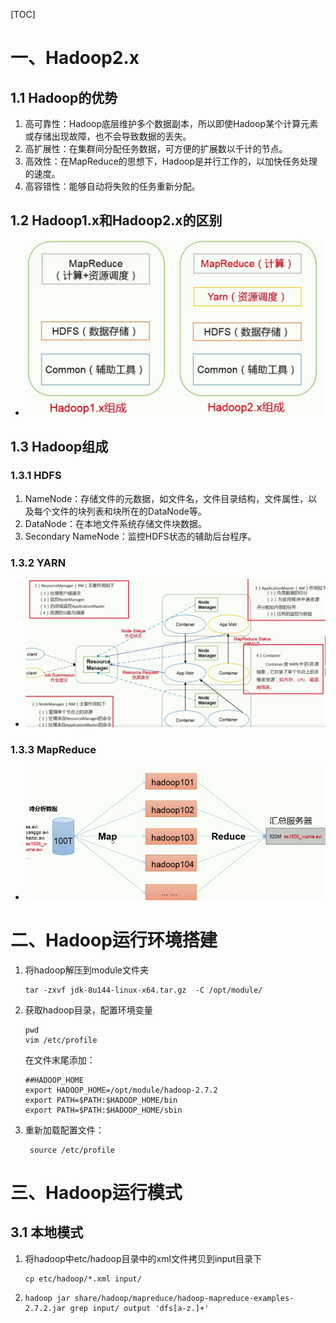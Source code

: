 [TOC]



# 一、Hadoop2.x

## 1.1 Hadoop的优势

1. 高可靠性：Hadoop底层维护多个数据副本，所以即使Hadoop某个计算元素或存储出现故障，也不会导致数据的丢失。
2. 高扩展性：在集群间分配任务数据，可方便的扩展数以千计的节点。
3. 高效性：在MapReduce的思想下，Hadoop是并行工作的，以加快任务处理的速度。
4. 高容错性：能够自动将失败的任务重新分配。

## 1.2 Hadoop1.x和Hadoop2.x的区别

- ![hadoop1.x和2.x的区别](pictures/1/hadoop1.x和2.x的区别.png)

## 1.3 Hadoop组成

### 1.3.1 HDFS

1. NameNode：存储文件的元数据，如文件名，文件目录结构，文件属性，以及每个文件的块列表和块所在的DataNode等。
2. DataNode：在本地文件系统存储文件块数据。
3. Secondary NameNode：监控HDFS状态的辅助后台程序。

### 1.3.2 YARN

- ![yarn](pictures/1/yarn.png)

### 1.3.3 MapReduce

- ![MapReduce](pictures/1/MapReduce.png)

# 二、Hadoop运行环境搭建

1. 将hadoop解压到module文件夹

   ```
   tar -zxvf jdk-8u144-linux-x64.tar.gz  -C /opt/module/
   ```

2. 获取hadoop目录，配置环境变量

   ```
   pwd
   vim /etc/profile
   ```

   在文件末尾添加：

   ```
   ##HADOOP_HOME
   export HADOOP_HOME=/opt/module/hadoop-2.7.2
   export PATH=$PATH:$HADOOP_HOME/bin
   export PATH=$PATH:$HADOOP_HOME/sbin
   ```

3. 重新加载配置文件：

   ```
    source /etc/profile
   ```


# 三、Hadoop运行模式

## 3.1 本地模式

1. 将hadoop中etc/hadoop目录中的xml文件拷贝到input目录下

   ```
   cp etc/hadoop/*.xml input/
   ```

2. ```
   hadoop jar share/hadoop/mapreduce/hadoop-mapreduce-examples-2.7.2.jar grep input/ output 'dfs[a-z.]+'
   ```